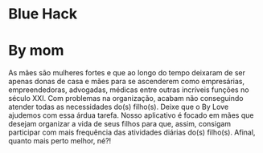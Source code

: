 <h1>Blue Hack</h1>
<h1>By mom</h1>
<h>As mães são mulheres fortes e que ao longo do tempo deixaram de ser apenas donas de casa e mães para se ascenderem como empresárias, empreendedoras, advogadas, médicas entre outras incríveis funções no século XXI. Com problemas na organização, acabam não conseguindo atender todas as necessidades do(s) filho(s). Deixe que o By Love ajudemos com essa árdua tarefa. Nosso aplicativo é focado em mães que desejam organizar a vida de seus filhos para que, assim, consigam participar com mais frequência das atividades diárias do(s) filho(s). Afinal, quanto mais perto melhor, né?!</h>
